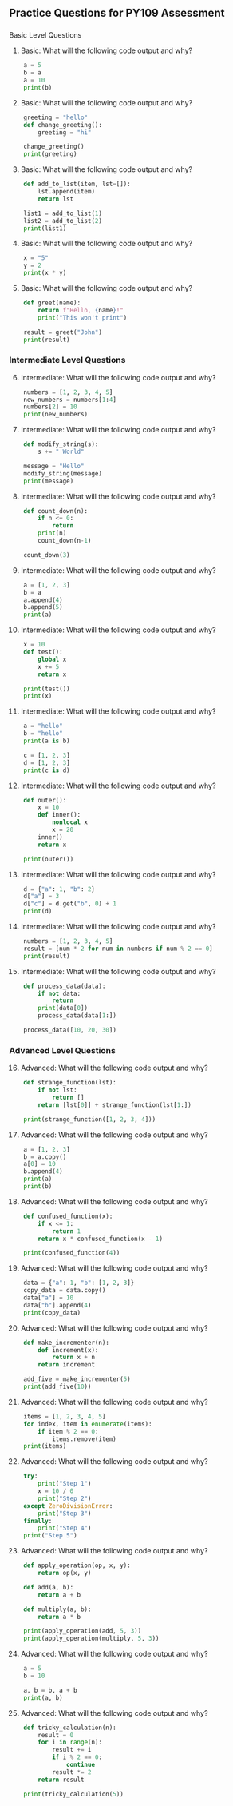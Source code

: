## Practice Questions for PY109 Assessment

###
Basic Level Questions
1.  ​Basic​: What will the following code output and why?
```python    
    a = 5
    b = a
    a = 10
    print(b)
```

2.  ​Basic​: What will the following code output and why?
```python    
    greeting = "hello"
    def change_greeting():
        greeting = "hi"

    change_greeting()
    print(greeting)
```

3.  ​Basic​: What will the following code output and why?
```python    
    def add_to_list(item, lst=[]):
        lst.append(item)
        return lst

    list1 = add_to_list(1)
    list2 = add_to_list(2)
    print(list1)
```

4.  ​Basic​: What will the following code output and why?
```python    
    x = "5"
    y = 2
    print(x * y)
```

5.  ​Basic​: What will the following code output and why?
```python    
    def greet(name):
        return f"Hello, {name}!"
        print("This won't print")

    result = greet("John")
    print(result)
```

### Intermediate Level Questions
6.  ​Intermediate​: What will the following code output and why?
```python    
    numbers = [1, 2, 3, 4, 5]
    new_numbers = numbers[1:4]
    numbers[2] = 10
    print(new_numbers)
```

7.  ​Intermediate​: What will the following code output and why?
```python    
    def modify_string(s):
        s += " World"

    message = "Hello"
    modify_string(message)
    print(message)
```

8.  ​Intermediate​: What will the following code output and why?
```python    
    def count_down(n):
        if n <= 0:
            return
        print(n)
        count_down(n-1)

    count_down(3)
```

9.  ​Intermediate​: What will the following code output and why?
```python    
    a = [1, 2, 3]
    b = a
    a.append(4)
    b.append(5)
    print(a)
```

10. ​Intermediate​: What will the following code output and why?
```python    
    x = 10
    def test():
        global x
        x += 5
        return x

    print(test())
    print(x)
```

11. ​Intermediate​: What will the following code output and why?
```python    
    a = "hello"
    b = "hello"
    print(a is b)

    c = [1, 2, 3]
    d = [1, 2, 3]
    print(c is d)
```

12. ​Intermediate​: What will the following code output and why?
```python    
    def outer():
        x = 10
        def inner():
            nonlocal x
            x = 20
        inner()
        return x

    print(outer())
```

13. ​Intermediate​: What will the following code output and why?
```python    
    d = {"a": 1, "b": 2}
    d["a"] = 3
    d["c"] = d.get("b", 0) + 1
    print(d)
```

14. ​Intermediate​: What will the following code output and why?
```python    
    numbers = [1, 2, 3, 4, 5]
    result = [num * 2 for num in numbers if num % 2 == 0]
    print(result)
```    
15. Intermediate​: What will the following code output and why?
```python   
    def process_data(data):
        if not data:
            return
        print(data[0])
        process_data(data[1:])

    process_data([10, 20, 30])
```

### Advanced Level Questions
16. ​Advanced​: What will the following code output and why?

```python   
    def strange_function(lst):
        if not lst:
            return []
        return [lst[0]] + strange_function(lst[1:])

    print(strange_function([1, 2, 3, 4]))
```

17. ​Advanced​: What will the following code output and why?
```python   
    a = [1, 2, 3]
    b = a.copy()
    a[0] = 10
    b.append(4)
    print(a)
    print(b)
```

18. ​Advanced​: What will the following code output and why?
```python   
    def confused_function(x):
        if x <= 1:
            return 1
        return x * confused_function(x - 1)

    print(confused_function(4))
```

19. ​Advanced​: What will the following code output and why?
```python   
    data = {"a": 1, "b": [1, 2, 3]}
    copy_data = data.copy()
    data["a"] = 10
    data["b"].append(4)
    print(copy_data)
```

20. ​Advanced​: What will the following code output and why?
```python   
    def make_incrementer(n):
        def increment(x):
            return x + n
        return increment

    add_five = make_incrementer(5)
    print(add_five(10))
```

21. ​Advanced​: What will the following code output and why?
```python   
    items = [1, 2, 3, 4, 5]
    for index, item in enumerate(items):
        if item % 2 == 0:
            items.remove(item)
    print(items)
```

22. ​Advanced​: What will the following code output and why?
```python   
    try:
        print("Step 1")
        x = 10 / 0
        print("Step 2")
    except ZeroDivisionError:
        print("Step 3")
    finally:
        print("Step 4")
    print("Step 5")
```

23. ​Advanced​: What will the following code output and why?
```python   
    def apply_operation(op, x, y):
        return op(x, y)

    def add(a, b):
        return a + b

    def multiply(a, b):
        return a * b

    print(apply_operation(add, 5, 3))
    print(apply_operation(multiply, 5, 3))
```

24. ​Advanced​: What will the following code output and why?
```python   
    a = 5
    b = 10

    a, b = b, a + b
    print(a, b)
```

25. ​Advanced​: What will the following code output and why?
```python   
    def tricky_calculation(n):
        result = 0
        for i in range(n):
            result += i
            if i % 2 == 0:
                continue
            result *= 2
        return result

    print(tricky_calculation(5))
```    